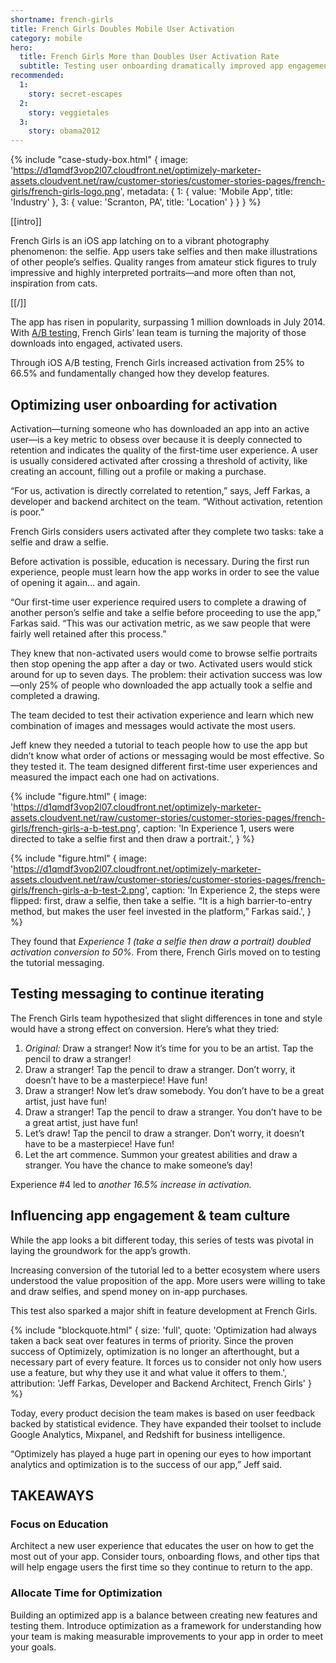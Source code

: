 ```yaml
---
shortname: french-girls
title: French Girls Doubles Mobile User Activation
category: mobile
hero:
  title: French Girls More than Doubles User Activation Rate
  subtitle: Testing user onboarding dramatically improved app engagement and retention
recommended:
  1:
    story: secret-escapes
  2:
    story: veggietales
  3:
    story: obama2012
---
```

{% include "case-study-box.html"
  {
    image: 'https://d1qmdf3vop2l07.cloudfront.net/optimizely-marketer-assets.cloudvent.net/raw/customer-stories/customer-stories-pages/french-girls/french-girls-logo.png',
    metadata: {
      1: {
        value: 'Mobile App',
        title: 'Industry'
      },
      3: {
        value: 'Scranton, PA',
        title: 'Location'
      }
    }
  }
%}

[[intro]]

 French Girls is an iOS app latching on to a vibrant photography phenomenon: the selfie. App users take selfies and then make illustrations of other people’s selfies. Quality ranges from amateur stick figures to truly impressive and highly interpreted portraits—and more often than not, inspiration from cats.

[[/]]

The app has risen in popularity, surpassing 1 million downloads in July 2014. With [A/B testing](/ab-testing/), French Girls’ lean team is turning the majority of those downloads into engaged, activated users.

Through iOS A/B testing, French Girls increased activation from 25% to 66.5% and fundamentally changed how they develop features.

## Optimizing user onboarding for activation

Activation—turning someone who has downloaded an app into an active user—is a key metric to obsess over because it is deeply connected to retention and indicates the quality of the first-time user experience. A user is usually considered activated after crossing a threshold of activity, like creating an account, filling out a profile or making a purchase.

“For us, activation is directly correlated to retention,” says, Jeff Farkas, a developer and backend architect on the team. “Without activation, retention is poor.”

French Girls considers users activated after they complete two tasks: take a selfie and draw a selfie.

Before activation is possible, education is necessary. During the first run experience, people must learn how the app works in order to see the value of opening it again… and again.

“Our first-time user experience required users to complete a drawing of another person’s selfie and take a selfie before proceeding to use the app,” Farkas said. “This was our activation metric, as we saw people that were fairly well retained after this process.”

They knew that non-activated users would come to browse selfie portraits then stop opening the app after a day or two. Activated users would stick around for up to seven days. The problem: their activation success was low—only 25% of people who downloaded the app actually took a selfie and completed a drawing.

The team decided to test their activation experience and learn which new combination of images and messages would activate the most users.

Jeff knew they needed a tutorial to teach people how to use the app but didn’t know what order of actions or messaging would be most effective. So they tested it. The team designed different first-time user experiences and measured the impact each one had on activations.

{% include "figure.html"
  {
    image: 'https://d1qmdf3vop2l07.cloudfront.net/optimizely-marketer-assets.cloudvent.net/raw/customer-stories/customer-stories-pages/french-girls/french-girls-a-b-test.png',
    caption: 'In Experience 1, users were directed to take a selfie first and then draw a portrait.',
  }
%}

{% include "figure.html"
  {
    image: 'https://d1qmdf3vop2l07.cloudfront.net/optimizely-marketer-assets.cloudvent.net/raw/customer-stories/customer-stories-pages/french-girls/french-girls-a-b-test-2.png',
    caption: 'In Experience 2, the steps were flipped: first, draw a selfie, then take a selfie. “It is a high barrier-to-entry method, but makes the user feel invested in the platform,” Farkas said.',
  }
%}

They found that *Experience 1 (take a selfie then draw a portrait) doubled activation conversion to 50%.* From there, French Girls moved on to testing the tutorial messaging.

## Testing messaging to continue iterating

The French Girls team hypothesized that slight differences in tone and style would have a strong effect on conversion. Here’s what they tried:

1. *Original:* Draw a stranger! Now it’s time for you to be an artist. Tap the pencil to draw a stranger!
2. Draw a stranger! Tap the pencil to draw a stranger. Don’t worry, it doesn’t have to be a masterpiece! Have fun!
3. Draw a stranger! Now let’s draw somebody. You don’t have to be a great artist, just have fun!
4. Draw a stranger! Tap the pencil to draw a stranger. You don’t have to be a great artist, just have fun!
5. Let’s draw! Tap the pencil to draw a stranger. Don’t worry, it doesn’t have to be a masterpiece! Have fun!
6. Let the art commence. Summon your greatest abilities and draw a stranger. You have the chance to make someone’s day!

Experience #4 led to *another 16.5% increase in activation.*

## Influencing app engagement & team culture

While the app looks a bit different today, this series of tests was pivotal in laying the groundwork for the app’s growth.

Increasing conversion of the tutorial led to a better ecosystem where users understood the value proposition of the app. More users were willing to take and draw selfies, and spend money on in-app purchases.

This test also sparked a major shift in feature development at French Girls.

{% include "blockquote.html"
  {
    size: 'full',
    quote: 'Optimization had always taken a back seat over features in terms of priority. Since the proven success of Optimizely, optimization is no longer an afterthought, but a necessary part of every feature. It forces us to consider not only how users use a feature, but why they use it and what value it offers to them.',
    attribution: 'Jeff Farkas, Developer and Backend Architect, French Girls'
  }
%}

Today, every product decision the team makes is based on user feedback backed by statistical evidence. They have expanded their toolset to include Google Analytics, Mixpanel, and Redshift for business intelligence.

“Optimizely has played a huge part in opening our eyes to how important analytics and optimization is to the success of our app,” Jeff said.

## TAKEAWAYS

### Focus on Education 

Architect a new user experience that educates the user on how to get the most out of your app. Consider tours, onboarding flows, and other tips that will help engage users the first time so they continue to return to the app.

### Allocate Time for Optimization 

Building an optimized app is a balance between creating new features and testing them. Introduce optimization as a framework for understanding how your team is making measurable improvements to your app in order to meet your goals.
